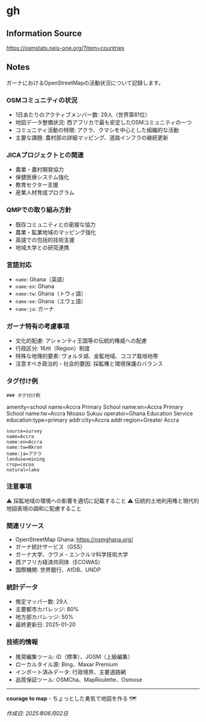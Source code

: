 # gh

## Information Source
https://osmstats.neis-one.org/?item=countries

## Notes
ガーナにおけるOpenStreetMapの活動状況について記録します。

### OSMコミュニティの状況
- 1日あたりのアクティブメンバー数: 29人（世界第81位）
- 地図データ整備状況: 西アフリカで最も安定したOSMコミュニティの一つ
- コミュニティ活動の特徴: アクラ、クマシを中心とした組織的な活動
- 主要な課題: 農村部の詳細マッピング、道路インフラの継続更新

### JICAプロジェクトとの関連
- 農業・農村開発協力
- 保健医療システム強化
- 教育セクター支援
- 産業人材育成プログラム

### QMPでの取り組み方針
- 既存コミュニティとの密接な協力
- 農業・鉱業地域のマッピング強化
- 英語での包括的技術支援
- 地域大学との研究連携

### 言語対応
- `name`: Ghana（英語）
- `name:en`: Ghana
- `name:tw`: Ghana（トウィ語）
- `name:ee`: Ghana（エウェ語）
- `name:ja`: ガーナ

### ガーナ特有の考慮事項
- 文化的配慮: アシャンティ王国等の伝統的権威への配慮
- 行政区分: 16州（Region）制度
- 特殊な地理的要素: ヴォルタ湖、金鉱地域、ココア栽培地帯
- 注意すべき政治的・社会的要因: 採鉱権と環境保護のバランス

### タグ付け例
```
### タグ付け例
```
amenity=school
name=Accra Primary School
name:en=Accra Primary School
name:tw=Accra Ntoaso Sukuu
operator=Ghana Education Service
education:type=primary
addr:city=Accra
addr:region=Greater Accra
```
source=survey
name=Accra
name:en=Accra
name:tw=Nkran
name:ja=アクラ
landuse=mining
crop=cocoa
natural=lake
```

### 注意事項
⚠️ 採鉱地域の環境への影響を適切に記載すること
⚠️ 伝統的土地利用権と現代的地図表現の調和に配慮すること

### 関連リソース
- OpenStreetMap Ghana: https://osmghana.org/
- ガーナ統計サービス（GSS）
- ガーナ大学、クワメ・エンクルマ科学技術大学
- 西アフリカ経済共同体（ECOWAS）
- 国際機関: 世界銀行、AfDB、UNDP

### 統計データ
- 推定マッパー数: 29人
- 主要都市カバレッジ: 80%
- 地方部カバレッジ: 50%
- 最終更新日: 2025-01-20

### 技術的情報
- 推奨編集ツール: iD（標準）、JOSM（上級編集）
- ローカルタイル源: Bing、Maxar Premium
- インポート済みデータ: 行政境界、主要道路網
- 品質保証ツール: OSMCha、MapRoulette、Osmose

---

**courage to map** - ちょっとした勇気で地図を作る 🗺️

*作成日: 2025年06月02日*
